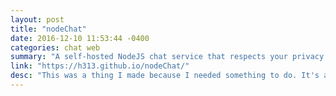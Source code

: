 ```yaml
---
layout: post
title: "nodeChat"
date: 2016-12-10 11:53:44 -0400
categories: chat web
summary: "A self-hosted NodeJS chat service that respects your privacy!"
link: "https://h313.github.io/nodeChat/"
desc: "This was a thing I made because I needed something to do. It's an anonymous chat client written with MongoDB, Express, AngularJS, and NodeJS. All messages are deleted after 10 minutes. Anyone can chat with any "handle"."
---
```

